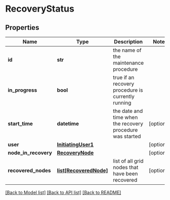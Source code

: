 # RecoveryStatus

## Properties
Name | Type | Description | Notes
------------ | ------------- | ------------- | -------------
**id** | **str** | the name of the maintenance procedure | 
**in_progress** | **bool** | true if an recovery procedure is currently running | 
**start_time** | **datetime** | the date and time when the recovery procedure was started | [optional] 
**user** | [**InitiatingUser1**](InitiatingUser1.md) |  | [optional] 
**node_in_recovery** | [**RecoveryNode**](RecoveryNode.md) |  | [optional] 
**recovered_nodes** | [**list[RecoveredNode]**](RecoveredNode.md) | list of all grid nodes that have been recovered | [optional] 

[[Back to Model list]](../README.md#documentation-for-models) [[Back to API list]](../README.md#documentation-for-api-endpoints) [[Back to README]](../README.md)

